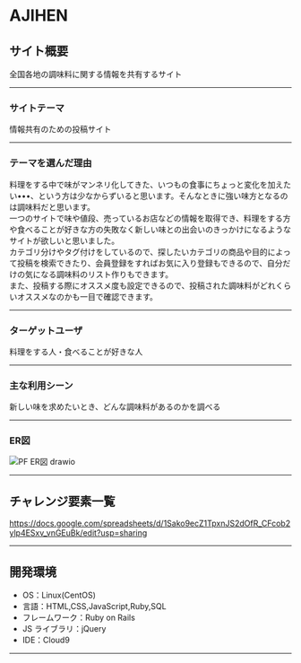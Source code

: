 # **AJIHEN**

## **サイト概要**

全国各地の調味料に関する情報を共有するサイト

---

### **サイトテーマ**

情報共有のための投稿サイト

---

### **テーマを選んだ理由**

料理をする中で味がマンネリ化してきた、いつもの食事にちょっと変化を加えたい•••、という方は少なからずいると思います。そんなときに強い味方となるのは調味料だと思います。<br>
一つのサイトで味や値段、売っているお店などの情報を取得でき、料理をする方や食べることが好きな方の失敗なく新しい味との出会いのきっかけになるようなサイトが欲しいと思いました。<br>
カテゴリ分けやタグ付けをしているので、探したいカテゴリの商品や目的によって投稿を検索できたり、会員登録をすればお気に入り登録もできるので、自分だけの気になる調味料のリスト作りもできます。<br>
また、投稿する際にオススメ度も設定できるので、投稿された調味料がどれくらいオススメなのかも一目で確認できます。

---

### **ターゲットユーザ**

料理をする人・食べることが好きな人

---

### **主な利用シーン**

新しい味を求めたいとき、どんな調味料があるのかを調べる

---

### **ER図**

![PF ER図 drawio](https://user-images.githubusercontent.com/88714751/144176076-8fffda75-74bc-4a44-81be-618a381015c7.png)

---

## **チャレンジ要素一覧**

https://docs.google.com/spreadsheets/d/1Sako9ecZ1TpxnJS2dOfR_CFcob2ylp4ESxv_vnGEuBk/edit?usp=sharing

---

## **開発環境**

- OS：Linux(CentOS)
- 言語：HTML,CSS,JavaScript,Ruby,SQL
- フレームワーク：Ruby on Rails
- JS ライブラリ：jQuery
- IDE：Cloud9

---

